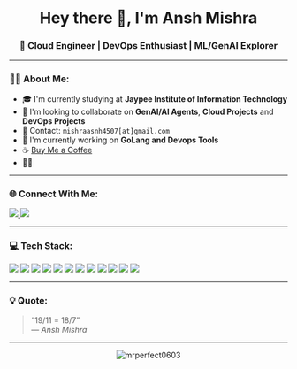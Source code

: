 <h1 align="center">Hey there 👋, I'm Ansh Mishra</h1>
<h3 align="center">🚀 Cloud Engineer | DevOps Enthusiast | ML/GenAI Explorer</h3>

---

### 🧑‍💻 About Me:

- 🎓 I'm currently studying at **Jaypee Institute of Information Technology**
- 👥 I'm looking to collaborate on **GenAI/AI Agents**, **Cloud Projects** and **DevOps Projects**
- 📧 Contact: `mishraasnh4507[at]gmail.com`
- 🤖 I'm currently working on **GoLang and Devops Tools**
- ☕ [Buy Me a Coffee](https://buymeacoffee.com/)
- 🧋🏏

---

### 🌐 Connect With Me:
<p align="left">
  <a href="https://www.linkedin.com/in/YOUR_LINKEDIN" target="_blank">
    <img src="https://img.shields.io/badge/LinkedIn-blue?style=for-the-badge&logo=linkedin" />
  </a>
  <a href="https://www.instagram.com/YOUR_INSTAGRAM" target="_blank">
    <img src="https://img.shields.io/badge/Instagram-pink?style=for-the-badge&logo=instagram" />
  </a>
</p>

---

### 💻 Tech Stack:
<p align="left">
  <img src="https://img.shields.io/badge/C++-00599C?style=for-the-badge&logo=c%2B%2B&logoColor=white" />
  <img src="https://img.shields.io/badge/HTML5-E34F26?style=for-the-badge&logo=html5&logoColor=white" />
  <img src="https://img.shields.io/badge/CSS3-1572B6?style=for-the-badge&logo=css3&logoColor=white" />
  <img src="https://img.shields.io/badge/JavaScript-F7DF1E?style=for-the-badge&logo=javascript&logoColor=black" />
  <img src="https://img.shields.io/badge/Python-3776AB?style=for-the-badge&logo=python&logoColor=white" />
  <img src="https://img.shields.io/badge/Express.js-000000?style=for-the-badge&logo=express&logoColor=white" />
  <img src="https://img.shields.io/badge/Node.js-339933?style=for-the-badge&logo=node.js&logoColor=white" />
  <img src="https://img.shields.io/badge/MySQL-4479A1?style=for-the-badge&logo=mysql&logoColor=white" />
  <img src="https://img.shields.io/badge/PostgreSQL-4169E1?style=for-the-badge&logo=postgresql&logoColor=white" />
  <img src="https://img.shields.io/badge/MongoDB-47A248?style=for-the-badge&logo=mongodb&logoColor=white" />
  <img src="https://img.shields.io/badge/Docker-2496ED?style=for-the-badge&logo=docker&logoColor=white" />
  <img src="https://img.shields.io/badge/Kubernetes-326CE5?style=for-the-badge&logo=kubernetes&logoColor=white" />
</p>

---


### 💡 Quote:
> “19/11 = 18/7”  
> — *Ansh Mishra*

---

<p align="center">
  <img src="https://komarev.com/ghpvc/?username=mrperfect0603&label=Profile%20views&color=0e75b6&style=flat" alt="mrperfect0603" />
</p>
